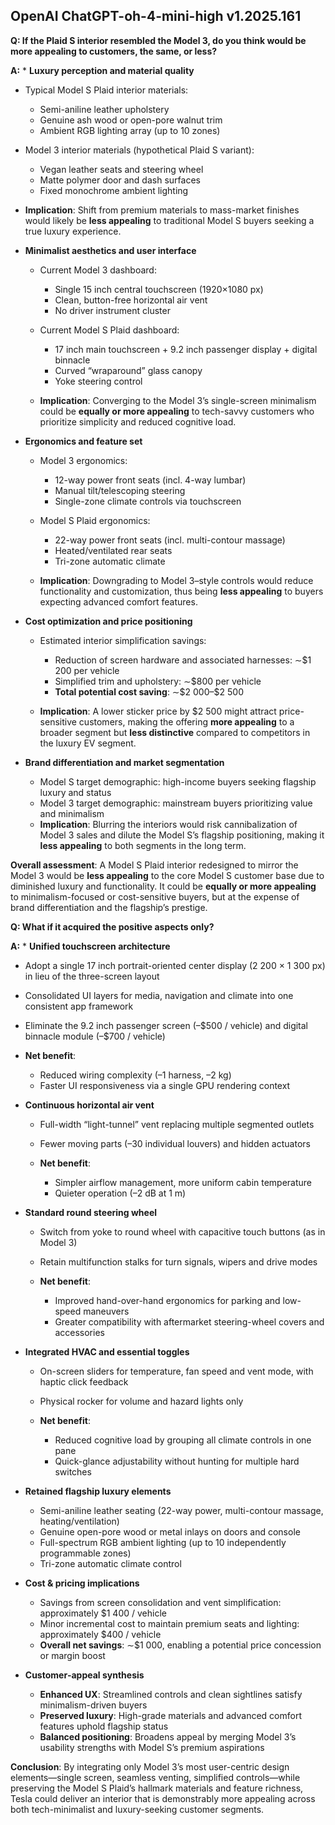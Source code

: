## OpenAI ChatGPT-oh-4-mini-high v1.2025.161

**Q: If the Plaid S interior resembled the Model 3, do you think would be more appealing to customers, the same, or less?**

**A:** * **Luxury perception and material quality**

  * Typical Model S Plaid interior materials:

    * Semi-aniline leather upholstery
    * Genuine ash wood or open-pore walnut trim
    * Ambient RGB lighting array (up to 10 zones)
  * Model 3 interior materials (hypothetical Plaid S variant):

    * Vegan leather seats and steering wheel
    * Matte polymer door and dash surfaces
    * Fixed monochrome ambient lighting
  * **Implication**: Shift from premium materials to mass-market finishes would likely be **less appealing** to traditional Model S buyers seeking a true luxury experience.

* **Minimalist aesthetics and user interface**

  * Current Model 3 dashboard:

    * Single 15 inch central touchscreen (1920×1080 px)
    * Clean, button-free horizontal air vent
    * No driver instrument cluster
  * Current Model S Plaid dashboard:

    * 17 inch main touchscreen + 9.2 inch passenger display + digital binnacle
    * Curved “wraparound” glass canopy
    * Yoke steering control
  * **Implication**: Converging to the Model 3’s single-screen minimalism could be **equally or more appealing** to tech-savvy customers who prioritize simplicity and reduced cognitive load.

* **Ergonomics and feature set**

  * Model 3 ergonomics:

    * 12-way power front seats (incl. 4-way lumbar)
    * Manual tilt/telescoping steering
    * Single-zone climate controls via touchscreen
  * Model S Plaid ergonomics:

    * 22-way power front seats (incl. multi-contour massage)
    * Heated/ventilated rear seats
    * Tri-zone automatic climate
  * **Implication**: Downgrading to Model 3–style controls would reduce functionality and customization, thus being **less appealing** to buyers expecting advanced comfort features.

* **Cost optimization and price positioning**

  * Estimated interior simplification savings:

    * Reduction of screen hardware and associated harnesses: ∼\$1 200 per vehicle
    * Simplified trim and upholstery: ∼\$800 per vehicle
    * **Total potential cost saving**: ∼\$2 000–\$2 500
  * **Implication**: A lower sticker price by \$2 500 might attract price-sensitive customers, making the offering **more appealing** to a broader segment but **less distinctive** compared to competitors in the luxury EV segment.

* **Brand differentiation and market segmentation**

  * Model S target demographic: high-income buyers seeking flagship luxury and status
  * Model 3 target demographic: mainstream buyers prioritizing value and minimalism
  * **Implication**: Blurring the interiors would risk cannibalization of Model 3 sales and dilute the Model S’s flagship positioning, making it **less appealing** to both segments in the long term.

**Overall assessment**: A Model S Plaid interior redesigned to mirror the Model 3 would be **less appealing** to the core Model S customer base due to diminished luxury and functionality. It could be **equally or more appealing** to minimalism-focused or cost-sensitive buyers, but at the expense of brand differentiation and the flagship’s prestige.

**Q: What if it acquired the positive aspects only?**

**A:** * **Unified touchscreen architecture**

  * Adopt a single 17 inch portrait-oriented center display (2 200 × 1 300 px) in lieu of the three-screen layout
  * Consolidated UI layers for media, navigation and climate into one consistent app framework
  * Eliminate the 9.2 inch passenger screen (–\$500 / vehicle) and digital binnacle module (–\$700 / vehicle)
  * **Net benefit**:

    * Reduced wiring complexity (–1 harness, –2 kg)
    * Faster UI responsiveness via a single GPU rendering context

* **Continuous horizontal air vent**

  * Full-width “light-tunnel” vent replacing multiple segmented outlets
  * Fewer moving parts (–30 individual louvers) and hidden actuators
  * **Net benefit**:

    * Simpler airflow management, more uniform cabin temperature
    * Quieter operation (–2 dB at 1 m)

* **Standard round steering wheel**

  * Switch from yoke to round wheel with capacitive touch buttons (as in Model 3)
  * Retain multifunction stalks for turn signals, wipers and drive modes
  * **Net benefit**:

    * Improved hand-over-hand ergonomics for parking and low-speed maneuvers
    * Greater compatibility with aftermarket steering-wheel covers and accessories

* **Integrated HVAC and essential toggles**

  * On-screen sliders for temperature, fan speed and vent mode, with haptic click feedback
  * Physical rocker for volume and hazard lights only
  * **Net benefit**:

    * Reduced cognitive load by grouping all climate controls in one pane
    * Quick-glance adjustability without hunting for multiple hard switches

* **Retained flagship luxury elements**

  * Semi-aniline leather seating (22-way power, multi-contour massage, heating/ventilation)
  * Genuine open-pore wood or metal inlays on doors and console
  * Full-spectrum RGB ambient lighting (up to 10 independently programmable zones)
  * Tri-zone automatic climate control

* **Cost & pricing implications**

  * Savings from screen consolidation and vent simplification: approximately \$1 400 / vehicle
  * Minor incremental cost to maintain premium seats and lighting: approximately \$400 / vehicle
  * **Overall net savings**: ∼\$1 000, enabling a potential price concession or margin boost

* **Customer‐appeal synthesis**

  * **Enhanced UX**: Streamlined controls and clean sightlines satisfy minimalism-driven buyers
  * **Preserved luxury**: High-grade materials and advanced comfort features uphold flagship status
  * **Balanced positioning**: Broadens appeal by merging Model 3’s usability strengths with Model S’s premium aspirations

**Conclusion**: By integrating only Model 3’s most user-centric design elements—single screen, seamless venting, simplified controls—while preserving the Model S Plaid’s hallmark materials and feature richness, Tesla could deliver an interior that is demonstrably more appealing across both tech-minimalist and luxury-seeking customer segments.
